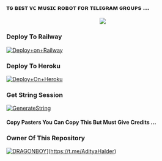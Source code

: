 ### ᴛɢ ʙᴇsᴛ ᴠᴄ ᴍᴜsɪᴄ ʀᴏʙᴏᴛ ғᴏʀ ᴛᴇʟᴇɢʀᴀᴍ ɢʀᴏᴜᴘs ...


<p align="center"><a href="https://t.me/ITS_DRAGON_BOY"><img src="https://telegra.ph/file/5bf8e780727207396372b.jpg"></a></p>




### Deploy To Railway

[![Deploy+on+Railway](https://railway.app/button.svg)](https://railway.app/new/template?template=https://github.com/DRAG0NBOY/DragonMusic2.0&envs=API_ID,API_HASH,BOT_TOKEN,STRING_SESSION)


### Deploy To Heroku

[![Deploy+On+Heroku](https://www.herokucdn.com/deploy/button.svg)](https://heroku.com/deploy?template=https://github.com/DRAG0NBOY/DragonMusic2.0)



### Get String Session

[![GenerateString](https://img.shields.io/badge/repl.it-generateString-yellowgreen)](https://replit.com/@AdityaHalder/StringSession)



#### Copy Pasters You Can Copy This But Must Give Credits ...

### Owner Of This Repository
[![DRAGONBOY]()](https://te.legra.ph/file/8f9d2a593854d0c736201.png)](https://t.me/AdityaHalder)
